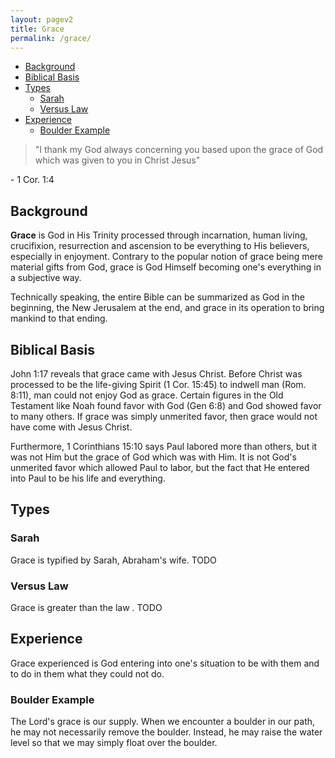 ```yaml
---
layout: pagev2
title: Grace
permalink: /grace/
---
```

- [Background](#background)
- [Biblical Basis](#biblical-basis)
- [Types](#types)
  - [Sarah](#sarah)
  - [Versus Law](#versus-law)
- [Experience](#experience)
  - [Boulder Example](#boulder-example)

>"I thank my God always concerning you based upon the grace of God which was given to you in Christ Jesus"

\- 1 Cor. 1:4

## Background

**Grace** is God in His Trinity processed through incarnation, human living, crucifixion, resurrection and ascension to be everything to His believers, especially in enjoyment. Contrary to the popular notion of grace being mere material gifts from God, grace is God Himself becoming one's everything in a subjective way.

Technically speaking, the entire Bible can be summarized as God in the beginning, the New Jerusalem at the end, and grace in its operation to bring mankind to that ending.

## Biblical Basis

John 1:17 reveals that grace came with Jesus Christ. Before Christ was processed to be the life-giving Spirit (1 Cor. 15:45) to indwell man (Rom. 8:11), man could not enjoy God as grace. Certain figures in the Old Testament like Noah found favor with God (Gen 6:8) and God showed favor to many others. If grace was simply unmerited favor, then grace would not have come with Jesus Christ.

Furthermore, 1 Corinthians 15:10 says Paul labored more than others, but it was not Him but the grace of God which was with Him. It is not God's unmerited favor which allowed Paul to labor, but the fact that He entered into Paul to be his life and everything.

## Types

### Sarah

Grace is typified by Sarah, Abraham's wife. TODO

### Versus Law

Grace is greater than the law . TODO

## Experience 

Grace experienced is God entering into one's situation to be with them and to do in them what they could not do.

### Boulder Example

The Lord's grace is our supply. When we encounter a boulder in our path, he may not necessarily remove the boulder. Instead, he may raise the water level so that we may simply float over the boulder.